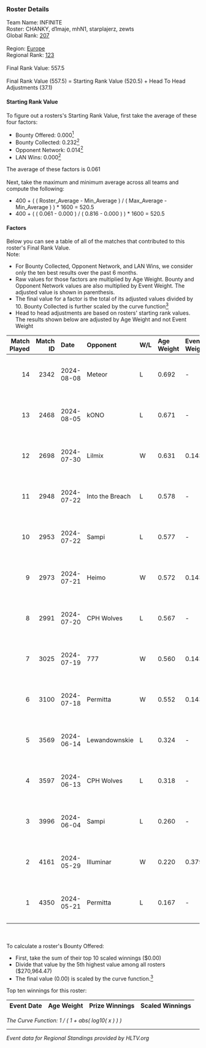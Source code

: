 ### Roster Details<br />
Team Name: INFINITE<br />
Roster: CHANKY, d1maje, mhN1, starplajerz, zewts<br />
Global Rank: [207](../../standings_global_2024_10_23.md)<br />
<br />
Region: [Europe]( ../../standings_europe_2024_10_23.md)<br />
Regional Rank: [123]( ../../standings_europe_2024_10_23.md)<br />
<br />
Final Rank Value:  557.5<br />
<br />
Final Rank Value (557.5) = Starting Rank Value (520.5) + Head To Head Adjustments (37.1)<br />

#### Starting Rank Value<br />
To figure out a rosters's Starting Rank Value, first take the average of these four factors:<br />
- Bounty Offered: 0.000[<sup>1</sup>](#table2)
- Bounty Collected: 0.232[<sup>2</sup>](#table1)
- Opponent Network: 0.014[<sup>2</sup>](#table1)
- LAN Wins: 0.000[<sup>2</sup>](#table1)

The average of these factors is 0.061<br />
<br />
Next, take the maximum and minimum average across all teams and compute the following:<br />
- 400 + ( ( Roster_Average - Min_Average ) / ( Max_Average - Min_Average ) ) * 1600 = 520.5
- 400 + ( ( 0.061 - 0.000 ) / ( 0.816 - 0.000 ) ) * 1600 = 520.5


#### Factors<br />
Below you can see a table of all of the matches that contributed to this roster's Final Rank Value.<br />
Note:<br />

- For Bounty Collected, Opponent Network, and LAN Wins, we consider only the ten best results over the past 6 months.
- Raw values for those factors are multiplied by Age Weight. Bounty and Opponent Network values are also multiplied by Event Weight. The adjusted value is shown in parenthesis.
- The final value for a factor is the total of its adjusted values divided by 10. Bounty Collected is further scaled by the curve function[<sup>3</sup>](#curveFunction)
- Head to head adjustments are based on rosters' starting rank values. The results shown below are adjusted by Age Weight and not Event Weight
<span id="table1"></span><br />


| Match Played | Match ID | Date       | Opponent        | W/L | Age Weight | Event Weight | Bounty Collected | Opponent Network | LAN Wins  | H2H Adj. | Roster                                   |
| -: | -: | :- | :- | :- | :- | :- | :- | :- | :- | -: | :- |
|           14 |     2342 | 2024-08-08 | Meteor          | L   | 0.692      | -            | -                | -                | -         |    -6.52 | CHANKY, d1maje, mhN1, starplajerz, zewts |
|           13 |     2468 | 2024-08-05 | kONO            | L   | 0.671      | -            | -                | -                | -         |    -3.79 | CHANKY, d1maje, mhN1, starplajerz, zewts |
|           12 |     2698 | 2024-07-30 | Lilmix          | W   | 0.631      | 0.143        | 0.009 (0.001)    | 0.034 (0.003)    | 0 (0.000) |    14.10 | CHANKY, d1maje, mhN1, starplajerz, zewts |
|           11 |     2948 | 2024-07-22 | Into the Breach | L   | 0.578      | -            | -                | -                | -         |    -1.85 | CHANKY, d1maje, mhN1, starplajerz, zewts |
|           10 |     2953 | 2024-07-22 | Sampi           | L   | 0.577      | -            | -                | -                | -         |    -1.66 | CHANKY, d1maje, mhN1, starplajerz, zewts |
|            9 |     2973 | 2024-07-21 | Heimo           | W   | 0.572      | 0.143        | 0.003 (0.000)    | 0.163 (0.013)    | 0 (0.000) |    11.44 | CHANKY, d1maje, mhN1, starplajerz, zewts |
|            8 |     2991 | 2024-07-20 | CPH Wolves      | L   | 0.567      | -            | -                | -                | -         |    -2.98 | CHANKY, d1maje, mhN1, starplajerz, zewts |
|            7 |     3025 | 2024-07-19 | 777             | W   | 0.560      | 0.143        | 0.003 (0.000)    | 0.039 (0.003)    | 0 (0.000) |    11.08 | CHANKY, d1maje, mhN1, starplajerz, zewts |
|            6 |     3100 | 2024-07-18 | Permitta        | W   | 0.552      | 0.143        | 0.036 (0.003)    | 1.000 (0.079)    | 0 (0.000) |    15.90 | CHANKY, d1maje, mhN1, starplajerz, zewts |
|            5 |     3569 | 2024-06-14 | Lewandownskie   | L   | 0.324      | -            | -                | -                | -         |    -1.85 | CHANKY, d1maje, mhN1, starplajerz, zewts |
|            4 |     3597 | 2024-06-13 | CPH Wolves      | L   | 0.318      | -            | -                | -                | -         |    -1.70 | CHANKY, d1maje, mhN1, starplajerz, zewts |
|            3 |     3996 | 2024-06-04 | Sampi           | L   | 0.260      | -            | -                | -                | -         |    -0.53 | d1maje, mhN1, starplajerz, waZz, zewts   |
|            2 |     4161 | 2024-05-29 | Illuminar       | W   | 0.220      | 0.379        | 0.009 (0.001)    | 0.464 (0.039)    | 0 (0.000) |     5.89 | d1maje, mhN1, starplajerz, waZz, zewts   |
|            1 |     4350 | 2024-05-21 | Permitta        | L   | 0.167      | -            | -                | -                | -         |    -0.45 | d1maje, mhN1, starplajerz, waZz, zewts   |

<br />
<span id="table2"></span><br />
To calculate a roster's Bounty Offered:<br />

- First, take the sum of their top 10 scaled winnings ($0.00)
- Divide that value by the 5th highest value among all rosters ($270,964.47)
- The final value (0.00) is scaled by the curve function.[<sup>3</sup>](#curveFunction)

Top ten winnings for this roster:<br />

| Event Date | Age Weight | Prize Winnings | Scaled Winnings |
| :- | -: | :- | :- |


<span id="curveFunction"></span>_The Curve Function: 1 / ( 1 + abs( log10( x ) ) )_<br />

---
_Event data for Regional Standings provided by HLTV.org_<br />
